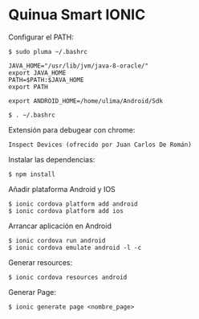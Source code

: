 # Quinua Smart IONIC

Configurar el PATH:

    $ sudo pluma ~/.bashrc

    JAVA_HOME="/usr/lib/jvm/java-8-oracle/"
    export JAVA_HOME
    PATH=$PATH:$JAVA_HOME
    export PATH

    export ANDROID_HOME=/home/ulima/Android/Sdk

    $ . ~/.bashrc

Extensión para debugear con chrome:

    Inspect Devices (ofrecido por Juan Carlos De Román)
    
Instalar las dependencias:

    $ npm install

Añadir plataforma Android y IOS

    $ ionic cordova platform add android
    $ ionic cordova platform add ios

Arrancar aplicación en Android

    $ ionic cordova run android
    $ ionic cordova emulate android -l -c

Generar resources:

    $ ionic cordova resources android

Generar Page:

    $ ionic generate page <nombre_page>
